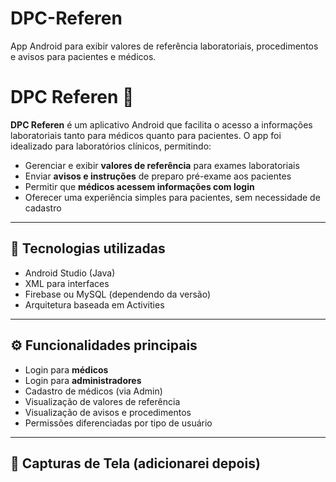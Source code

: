 # DPC-Referen
App Android para exibir valores de referência laboratoriais, procedimentos e avisos para pacientes e médicos.

# DPC Referen 📱

**DPC Referen** é um aplicativo Android que facilita o acesso a informações laboratoriais tanto para médicos quanto para pacientes. O app foi idealizado para laboratórios clínicos, permitindo:

- Gerenciar e exibir **valores de referência** para exames laboratoriais
- Enviar **avisos e instruções** de preparo pré-exame aos pacientes
- Permitir que **médicos acessem informações com login**
- Oferecer uma experiência simples para pacientes, sem necessidade de cadastro

---

## 🚀 Tecnologias utilizadas

- Android Studio (Java)
- XML para interfaces
- Firebase ou MySQL (dependendo da versão)
- Arquitetura baseada em Activities

---

## ⚙️ Funcionalidades principais

- Login para **médicos**
- Login para **administradores**
- Cadastro de médicos (via Admin)
- Visualização de valores de referência
- Visualização de avisos e procedimentos
- Permissões diferenciadas por tipo de usuário

---

## 📸 Capturas de Tela (adicionarei depois)


